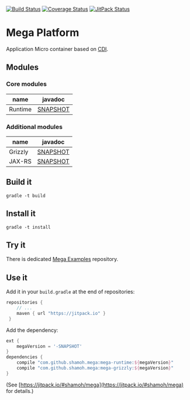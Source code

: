 [![Build Status](https://travis-ci.org/shamoh/mega.svg?branch=master)](https://travis-ci.org/shamoh/mega)
[![Coverage Status](https://coveralls.io/repos/shamoh/mega/badge.svg?branch=master&service=github)](https://coveralls.io/github/shamoh/mega?branch=master)
[![JitPack Status](https://jitpack.io/v/shamoh/mega.svg)](https://jitpack.io/#shamoh/mega)

# Mega Platform

Application Micro container based on [CDI](http://www.cdi-spec.org/).


## Modules

### Core modules

| name | javadoc |
|---|---|
| Runtime | [SNAPSHOT](https://jitpack.io/com/github/shamoh/mega/mega-runtime/-SNAPSHOT/javadoc/) |

### Additional modules

| name | javadoc |
|---|---|
| Grizzly | [SNAPSHOT](https://jitpack.io/com/github/shamoh/mega/mega-grizzly/-SNAPSHOT/javadoc/) |
| JAX-RS | [SNAPSHOT](https://jitpack.io/com/github/shamoh/mega/mega-jaxrs/-SNAPSHOT/javadoc/) |


## Build it

```shell
gradle -t build
```


## Install it

```shell
gradle -t install
```


## Try it

There is dedicated [Mega Examples](https://github.com/shamoh/mega-examples) repository.


## Use it

Add it in your `build.gradle` at the end of repositories:

```groovy
repositories {
    // ...
    maven { url "https://jitpack.io" }
 }
```

Add the dependency:

```groovy
ext {
    megaVersion = '-SNAPSHOT'
}
dependencies {
    compile "com.github.shamoh.mega:mega-runtime:${megaVersion}"
    compile "com.github.shamoh.mega:mega-grizzly:${megaVersion}"
}
```

(See [https://jitpack.io/#shamoh/mega](https://jitpack.io/#shamoh/mega) for details.)
